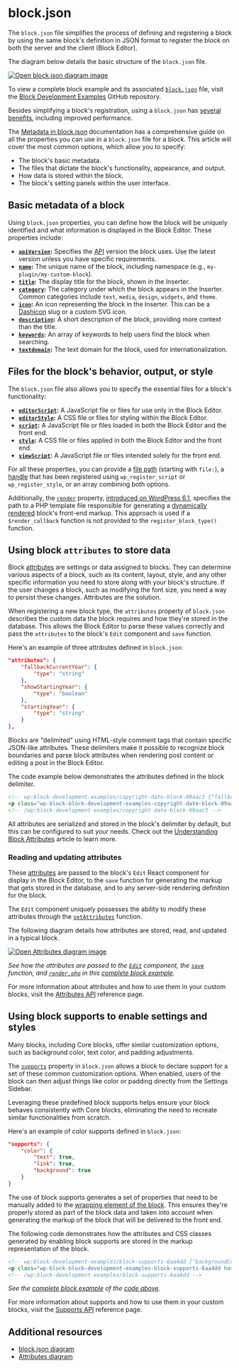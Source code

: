 # block.json

The `block.json` file simplifies the process of defining and registering a block by using the same block's definition in JSON format to register the block on both the server and the client (Block Editor).

The diagram below details the basic structure of the `block.json` file.

[![Open block.json diagram image](https://developer.wordpress.org/files/2023/11/block-json.png)](https://developer.wordpress.org/files/2023/11/block-json.png "Open block.json diagram image")

<div class="callout callout-info">
	To view a complete block example and its associated <a href="https://github.com/WordPress/block-development-examples/blob/trunk/plugins/block-supports-6aa4dd/src/block.json"><code>block.json</code></a> file, visit the <a href="https://github.com/WordPress/block-development-examples/tree/trunk/plugins/block-supports-6aa4dd">Block Development Examples</a> GitHub repository.
</div>

Besides simplifying a block's registration, using a `block.json` has [several benefits](https://developer.wordpress.org/block-editor/reference-guides/block-api/block-metadata/#benefits-using-the-metadata-file), including improved performance.

The [Metadata in block.json](https://developer.wordpress.org/block-editor/reference-guides/block-api/block-metadata/) documentation has a comprehensive guide on all the properties you can use in a `block.json` file for a block. This article will cover the most common options, which allow you to specify:

- The block's basic metadata.
- The files that dictate the block's functionality, appearance, and output.
- How data is stored within the block.
- The block's setting panels within the user interface.

## Basic metadata of a block

Using `block.json` properties, you can define how the block will be uniquely identified and what information is displayed in the Block Editor. These properties include:

- **[`apiVersion`](https://developer.wordpress.org/block-editor/reference-guides/block-api/block-metadata/#api-version):** Specifies the [API](https://developer.wordpress.org/block-editor/reference-guides/block-api/block-api-versions/) version the block uses. Use the latest version unless you have specific requirements.
- **[`name`](https://developer.wordpress.org/block-editor/reference-guides/block-api/block-metadata/#name):**  The unique name of the block, including namespace (e.g., `my-plugin/my-custom-block`).
- **[`title`](https://developer.wordpress.org/block-editor/reference-guides/block-api/block-metadata/#title):** The display title for the block, shown in the Inserter.
- **[`category`](https://developer.wordpress.org/block-editor/reference-guides/block-api/block-metadata/#category):** The category under which the block appears in the Inserter. Common categories include `text`, `media`, `design`, `widgets`, and `theme`.
- **[`icon`](https://developer.wordpress.org/block-editor/reference-guides/block-api/block-metadata/#icon):**  An icon representing the block in the Inserter. This can be a [Dashicon](https://developer.wordpress.org/resource/dashicons) slug or a custom SVG icon.
- **[`description`](https://developer.wordpress.org/block-editor/reference-guides/block-api/block-metadata/#description):**  A short description of the block, providing more context than the title.
- **[`keywords`](https://developer.wordpress.org/block-editor/reference-guides/block-api/block-metadata/#keywords):** An array of keywords to help users find the block when searching.
- **[`textdomain`](https://developer.wordpress.org/block-editor/reference-guides/block-api/block-metadata/#text-domain):** The text domain for the block, used for internationalization.

## Files for the block's behavior, output, or style 

The `block.json` file also allows you to specify the essential files for a block's functionality:

- **[`editorScript`](https://developer.wordpress.org/block-editor/reference-guides/block-api/block-metadata/#editor-script):** A JavaScript file or files for use only in the Block Editor.
- **[`editorStyle`](https://developer.wordpress.org/block-editor/reference-guides/block-api/block-metadata/#editor-style):** A CSS file or files for styling within the Block Editor.
- **[`script`](https://developer.wordpress.org/block-editor/reference-guides/block-api/block-metadata/#script):** A JavaScript file or files loaded in both the Block Editor and the front end.
- **[`style`](https://developer.wordpress.org/block-editor/reference-guides/block-api/block-metadata/#style):** A CSS file or files applied in both the Block Editor and the front end.
- **[`viewScript`](https://developer.wordpress.org/block-editor/reference-guides/block-api/block-metadata/#view-script):** A JavaScript file or files intended solely for the front end.

For all these properties, you can provide a [file path](https://developer.wordpress.org/block-editor/reference-guides/block-api/block-metadata/#wpdefinedpath) (starting with `file:`), a [handle](https://developer.wordpress.org/block-editor/reference-guides/block-api/block-metadata/#wpdefinedasset) that has been registered using `wp_register_script` or `wp_register_style`, or an array combining both options.

Additionally, the [`render`](https://developer.wordpress.org/block-editor/reference-guides/block-api/block-metadata/#render) property, [introduced on WordPress 6.1](https://make.wordpress.org/core/2022/10/12/block-api-changes-in-wordpress-6-1/), specifies the path to a PHP template file responsible for generating a [dynamically rendered](/docs/getting-started/fundamentals/static-dynamic-rendering.md) block's front-end markup. This approach is used if a `$render_callback` function is not provided to the `register_block_type()` function.

## Using block `attributes` to store data

Block [attributes](https://developer.wordpress.org/block-editor/reference-guides/block-api/block-metadata/#attributes) are settings or data assigned to blocks. They can determine various aspects of a block, such as its content, layout, style, and any other specific information you need to store along with your block's structure. If the user changes a block, such as modifying the font size, you need a way to persist these changes. Attributes are the solution. 

When registering a new block type, the `attributes` property of `block.json` describes the custom data the block requires and how they're stored in the database. This allows the Block Editor to parse these values correctly and pass the `attributes` to the block's `Edit` component and `save` function.

Here's an example of three attributes defined in `block.json`:

```json
"attributes": {
	"fallbackCurrentYear": {
		"type": "string"
	},
	"showStartingYear": {
		"type": "boolean"
	},
	"startingYear": {
		"type": "string"
	}
},
```

Blocks are "delimited" using HTML-style comment tags that contain specific JSON-like attributes. These delimiters make it possible to recognize block boundaries and parse block attributes when rendering post content or editing a post in the Block Editor. 

The code example below demonstrates the attributes defined in the block delimiter. 

```html
<!-- wp:block-development-examples/copyright-date-block-09aac3 {"fallbackCurrentYear":"2023","showStartingYear":true,"startingYear":"2020"} -->
<p class="wp-block-block-development-examples-copyright-date-block-09aac3">© 2020–2023</p>
<!-- /wp:block-development-examples/copyright-date-block-09aac3 -->
```
 
All attributes are serialized and stored in the block's delimiter by default, but this can be configured to suit your needs. Check out the [Understanding Block Attributes](https://developer.wordpress.org/news/2023/09/understanding-block-attributes/) article to learn more.

### Reading and updating attributes 

These [attributes](https://developer.wordpress.org/block-editor/reference-guides/block-api/block-edit-save/#attributes) are passed to the block's `Edit` React component for display in the Block Editor, to the `save` function for generating the markup that gets stored in the database, and to any server-side rendering definition for the block.

The `Edit` component uniquely possesses the ability to modify these attributes through the [`setAttributes`](https://developer.wordpress.org/block-editor/reference-guides/block-api/block-edit-save/#setattributes) function.

The following diagram details how attributes are stored, read, and updated in a typical block.

[![Open Attributes diagram image](https://developer.wordpress.org/files/2023/11/attributes.png)](https://developer.wordpress.org/files/2023/11/attributes.png "Open Attributes diagram image")

_See how the attributes are passed to the [`Edit`](https://github.com/WordPress/block-development-examples/blob/trunk/plugins/copyright-date-block-09aac3/src/edit.js) component, the [`save`](https://github.com/WordPress/block-development-examples/blob/trunk/plugins/copyright-date-block-09aac3/src/save.js) function, and [`render.php`](https://github.com/WordPress/block-development-examples/blob/trunk/plugins/copyright-date-block-09aac3/src/render.php) in this [complete block example](https://github.com/WordPress/block-development-examples/tree/trunk/plugins/copyright-date-block-09aac3)._

For more information about attributes and how to use them in your custom blocks, visit the [Attributes API](https://developer.wordpress.org/block-editor/reference-guides/block-api/block-attributes/) reference page. 

## Using block supports to enable settings and styles

Many blocks, including Core blocks, offer similar customization options, such as background color, text color, and padding adjustments.

The [`supports`](https://developer.wordpress.org/block-editor/reference-guides/block-api/block-metadata/#supports) property in `block.json` allows a block to declare support for a set of these common customization options. When enabled, users of the block can then adjust things like color or padding directly from the Settings Sidebar.

Leveraging these predefined block supports helps ensure your block behaves consistently with Core blocks, eliminating the need to recreate similar functionalities from scratch.

Here's an example of color supports defined in `block.json`:

```json
"supports": {
	"color": {
		"text": true,
		"link": true,
		"background": true
	}
}
```

The use of block supports generates a set of properties that need to be manually added to the [wrapping element of the block](https://developer.wordpress.org/block-editor/getting-started/fundamentals/block-wrapper/). This ensures they're properly stored as part of the block data and taken into account when generating the markup of the block that will be delivered to the front end.

The following code demonstrates how the attributes and CSS classes generated by enabling block supports are stored in the markup representation of the block.

```html
<!-- wp:block-development-examples/block-supports-6aa4dd {"backgroundColor":"contrast","textColor":"accent-4"} -->
<p class="wp-block-block-development-examples-block-supports-6aa4dd has-accent-4-color has-contrast-background-color has-text-color has-background">Hello World</p>
<!-- /wp:block-development-examples/block-supports-6aa4dd -->
```

_See the [complete block example](https://github.com/WordPress/block-development-examples/tree/trunk/plugins/block-supports-6aa4dd) of the [code above](https://github.com/WordPress/block-development-examples/blob/trunk/plugins/block-supports-6aa4dd/src/block.json)._

For more information about supports and how to use them in your custom blocks, visit the [Supports API](https://developer.wordpress.org/block-editor/reference-guides/block-api/block-supports/) reference page. 


## Additional resources

- [block.json diagram](https://excalidraw.com/#json=v1GrIkGsYGKv8P14irBy6,Yy0vl8q7DTTL2VsH5Ww27A)
- [Attributes diagram](https://excalidraw.com/#json=pSgCZy8q9GbH7r0oz2fL1,MFCLd6ddQHqi_UqNp5ZSgg)